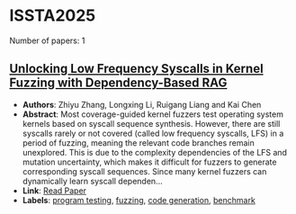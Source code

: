 # ISSTA2025

Number of papers: 1

## [Unlocking Low Frequency Syscalls in Kernel Fuzzing with Dependency-Based RAG](paper_1.md)
- **Authors**: Zhiyu Zhang, Longxing Li, Ruigang Liang and Kai Chen
- **Abstract**: Most coverage-guided kernel fuzzers test operating system kernels based on syscall sequence synthesis. However, there are still syscalls rarely or not covered (called low frequency syscalls, LFS) in a period of fuzzing, meaning the relevant code branches remain unexplored. This is due to the complexity dependencies of the LFS and mutation uncertainty, which makes it difficult for fuzzers to generate corresponding syscall sequences. Since many kernel fuzzers can dynamically learn syscall dependen...
- **Link**: [Read Paper](https://dl.acm.org/doi/pdf/10.1145/3728913)
- **Labels**: [program testing](../../labels/program_testing.md), [fuzzing](../../labels/fuzzing.md), [code generation](../../labels/code_generation.md), [benchmark](../../labels/benchmark.md)
